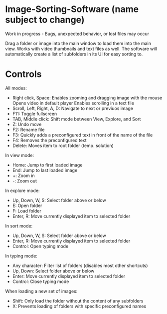 # Image-Sorting-Software (name subject to change)

Work in progress - Bugs, unexpected behavior, or lost files may occur

Drag a folder or image into the main window to load them into the main view. Works with video thumbnails and text files as well. The software will automatically create a list of subfolders in its UI for easy sorting to.

# Controls

All modes:
  - Right click, Space: Enables zooming and dragging image with the mouse
                      Opens video in default player
                      Enables scrolling in a text file
  - Scroll, Left, Right, A, D: Navigate to next or previuos image
  - F11: Toggle fullscreen
  - TAB, Middle click: Shift mode between View, Explore, and Sort
  - Z: Undo move
  - F2: Rename file
  - F3: Quickly adds a preconfigured text in front of the name of the file
  - F4: Removes the preconfigured text
  - Delete: Moves item to root folder (temp. solution)
  

In view mode:
- Home: Jump to first loaded image
- End: Jump to last loaded image
- +: Zoom in
- -: Zoom out
  

In explore mode:
- Up, Down, W, S: Select folder above or below
- E: Open folder
- F: Load folder
- Enter, R: Move currently displayed item to selected folder
  
  
In sort mode:
- Up, Down, W, S: Select folder above or below
- Enter, R: Move currently displayed item to selected folder
- Control: Open typing mode
  
 
In typing mode:
- Any character: Filter list of folders (disables most other shortcuts)
- Up, Down: Select folder above or below
- Enter: Move currently displayed item to selected folder
- Control: Close typing mode
  
  
When loading a new set of images:
- Shift: Only load the folder without the content of any subfolders
- X: Prevents loading of folders with specific preconfigured names
  
  
  
  
